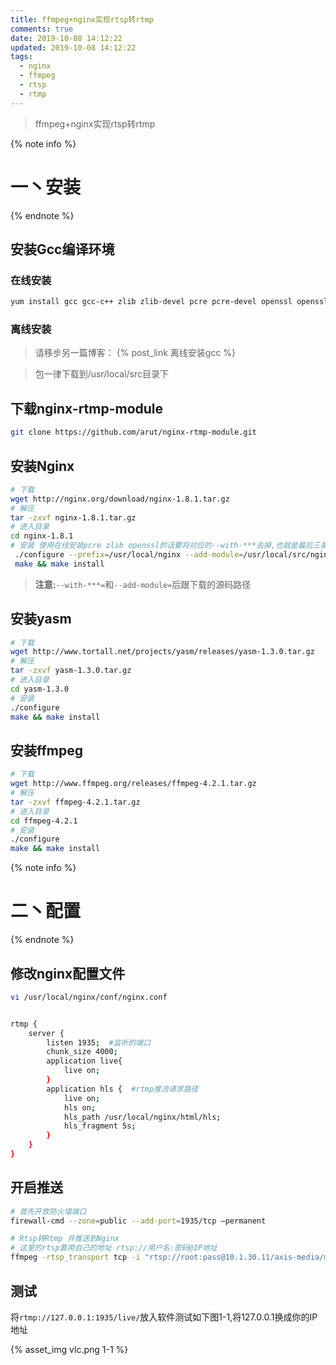 ```yaml
---
title: ffmpeg+nginx实现rtsp转rtmp
comments: true
date: 2019-10-08 14:12:22
updated: 2019-10-08 14:12:22
tags:
  - nginx
  - ffmpeg
  - rtsp
  - rtmp
---
```


<blockquote class="blockquote-center">ffmpeg+nginx实现rtsp转rtmp</blockquote>

<!--more-->

{% note info %}
# 一丶安装
{% endnote %}

## 安装Gcc编译环境

### 在线安装 
```bash
yum install gcc gcc-c++ zlib zlib-devel pcre pcre-devel openssl openssl-devel
```

### 离线安装

> 请移步另一篇博客： {% post_link 离线安装gcc %}

> 包一律下载到/usr/local/src目录下

## 下载nginx-rtmp-module
```bash
git clone https://github.com/arut/nginx-rtmp-module.git
```

## 安装Nginx
```bash
# 下载 
wget http://nginx.org/download/nginx-1.8.1.tar.gz
# 解压
tar -zxvf nginx-1.8.1.tar.gz
# 进入目录
cd nginx-1.8.1
# 安装 使用在线安装pcre zlib openssl的话要将对应的--with-***去掉,也就是最后三条
 ./configure --prefix=/usr/local/nginx --add-module=/usr/local/src/nginx-rtmp-module --with-pcre=/usr/local/src/pcre-8.35 --with-zlib=/usr/local/src/zlib-1.2.11 --with-openssl=/usr/local/src/openssl-1.0.2n
 make && make install
```

> **注意:**`--with-***=`和`--add-module=`后跟下载的源码路径

## 安装yasm

```bash
# 下载
wget http://www.tortall.net/projects/yasm/releases/yasm-1.3.0.tar.gz
# 解压
tar -zxvf yasm-1.3.0.tar.gz
# 进入目录
cd yasm-1.3.0
# 安装
./configure
make && make install
```
## 安装ffmpeg

```bash
# 下载
wget http://www.ffmpeg.org/releases/ffmpeg-4.2.1.tar.gz
# 解压
tar -zxvf ffmpeg-4.2.1.tar.gz
# 进入目录
cd ffmpeg-4.2.1
# 安装
./configure
make && make install
```
{% note info %}
# 二丶配置
{% endnote %}

## 修改nginx配置文件

```bash
vi /usr/local/nginx/conf/nginx.conf


rtmp {    
    server {    
        listen 1935;  #监听的端口  
        chunk_size 4000;
        application live{
            live on;
        }
        application hls {  #rtmp推流请求路径  
            live on;    
            hls on;    
            hls_path /usr/local/nginx/html/hls;    
            hls_fragment 5s;
        }
    }
}
```
## 开启推送
```bash
# 首先开放防火墙端口
firewall-cmd --zone=public --add-port=1935/tcp –permanent

# Rtsp转Rtmp 并推送到Nginx
# 这里的rtsp要用自己的地址 rtsp://用户名:密码@IP地址
ffmpeg -rtsp_transport tcp -i "rtsp://root:pass@10.1.30.11/axis-media/media.amp" -vcodec copy  -acodec copy -f flv "rtmp://127.0.0.1:1935/live/"
```
## 测试

将`rtmp://127.0.0.1:1935/live/`放入软件测试如下图1-1,将127.0.0.1换成你的IP地址

{% asset_img vlc.png 1-1 %}
